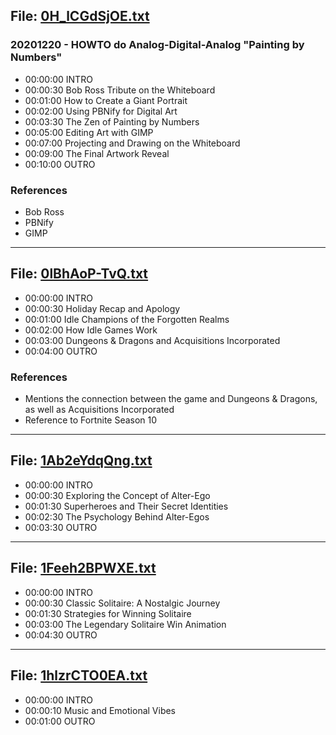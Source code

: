 ## File: [0H_lCGdSjOE.txt](https://studio.youtube.com/video/0H_lCGdSjOE/edit)
### 20201220 - HOWTO do Analog-Digital-Analog "Painting by Numbers"
* 00:00:00 INTRO
* 00:00:30 Bob Ross Tribute on the Whiteboard
* 00:01:00 How to Create a Giant Portrait
* 00:02:00 Using PBNify for Digital Art
* 00:03:30 The Zen of Painting by Numbers
* 00:05:00 Editing Art with GIMP
* 00:07:00 Projecting and Drawing on the Whiteboard
* 00:09:00 The Final Artwork Reveal
* 00:10:00 OUTRO

### References
* Bob Ross
* PBNify
* GIMP

---

## File: [0lBhAoP-TvQ.txt](https://studio.youtube.com/video/0lBhAoP-TvQ/edit)
* 00:00:00 INTRO
* 00:00:30 Holiday Recap and Apology
* 00:01:00 Idle Champions of the Forgotten Realms
* 00:02:00 How Idle Games Work
* 00:03:00 Dungeons & Dragons and Acquisitions Incorporated
* 00:04:00 OUTRO

### References
* Mentions the connection between the game and Dungeons & Dragons, as well as Acquisitions Incorporated
* Reference to Fortnite Season 10

---

## File: [1Ab2eYdqQng.txt](https://studio.youtube.com/video/1Ab2eYdqQng/edit)
* 00:00:00 INTRO
* 00:00:30 Exploring the Concept of Alter-Ego
* 00:01:30 Superheroes and Their Secret Identities
* 00:02:30 The Psychology Behind Alter-Egos
* 00:03:30 OUTRO

---

## File: [1Feeh2BPWXE.txt](https://studio.youtube.com/video/1Feeh2BPWXE/edit)
* 00:00:00 INTRO
* 00:00:30 Classic Solitaire: A Nostalgic Journey
* 00:01:30 Strategies for Winning Solitaire
* 00:03:00 The Legendary Solitaire Win Animation
* 00:04:30 OUTRO

---

## File: [1hlzrCTO0EA.txt](https://studio.youtube.com/video/1hlzrCTO0EA/edit)
* 00:00:00 INTRO
* 00:00:10 Music and Emotional Vibes
* 00:01:00 OUTRO
